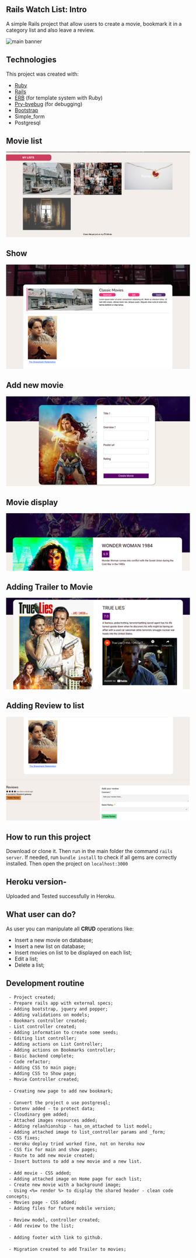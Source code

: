 ## Rails Watch List: Intro
A simple Rails project that allow users to create a movie, bookmark it in a category list and also leave a review.

![main banner](https://github.com/ashakiran07/rails-watch-list/blob/master/public/img/list-moviestypes.png?raw=true)

## Technologies
This project was created with:
 - [Ruby](https://www.ruby-lang.org/pt/)
 - [Rails](https://rubygems.org/gems/rails)
 - [ERB](https://ruby-doc.org/stdlib-2.7.1/libdoc/erb/rdoc/ERB.html) (for template system with Ruby)
 - [Pry-byebug](https://rubygems.org/gems/pry-byebug/versions/3.4.0?locale=pt-BR) (for debugging)
 - [Bootstrap](https://getbootstrap.com/)
 - Simple_form
 - Postgresql

## Movie list
![enter image description here](https://github.com/ashakiran07/rails-watch-list/blob/master/public/img/mylist.png?raw=true)

## Show
![rshow1](https://github.com/ashakiran07/rails-watch-list/blob/master/public/img/movies-list.png?raw=true)

## Add new movie
![enter image description here](https://github.com/ashakiran07/rails-watch-list/blob/master/public/img/newMovie.png?raw=true)

## Movie display
![enter image description here](https://github.com/ashakiran07/rails-watch-list/blob/master/public/img/movieEach.png?raw=true)

## Adding Trailer to Movie
![enter image description here](https://github.com/ashakiran07/rails-watch-list/blob/master/public/img/addingTrailer.png?raw=true)

## Adding Review to list
![enter image description here](https://github.com/ashakiran07/rails-watch-list/blob/master/public/img/movies-review.png?raw=true)

## How to run this project
Download or clone it. Then run in the main folder the command `rails server`. If needed, run `bundle install` to check if all gems are correctly installed. Then open the project on `localhost:3000`

## Heroku version- 
Uploaded and Tested successfully in Heroku. 

## What user can do?
As user you can manipulate all **CRUD** operations like:

 - Insert a new movie on database;
 - Insert a new list on database;
 - Insert movies on list to be displayed on each list;
 - Edit a list;
 - Delete a list;

## Development routine


     - Project created;
     - Prepare rails app with external specs;
     - Adding bootstrap, jquery and popper;
     - Adding validations on models;
     - Bookmars controller created;
     - List controller created;
     - Adding information to create some seeds;
     - Editing list controller;
     - Adding actions on List Controller;
     - Adding actions on Bookmarks controller;
     - Basic backend complete;
     - Code refactor;
     - Adding CSS to main page;
     - Adding CSS to Show page;
     - Movie Controller created;

     - Creating new page to add new bookmark;

     - Convert the project o use postgresql;
     - Dotenv added - to protect data;
     - Cloudinary gem added;
     - Attached images resources added;
     - Adding relashionship - has_on_attached to list model;
     - Adding attached image to list_controller params and _form;
     - CSS fixes;
     - Heroku deploy tried worked fine, not on heroku now
     - CSS fix for main and show pages;
     - Route to add new movie created;
     - Insert buttons to add a new movie and a new list.

     - Add movie - CSS added;
     - Adding attached image on Home page for each list;
     - Create new movie with a background image;
     - Using <%= render %> to display the shared header - clean code concepts;
     - Movies page - CSS added;
     - Adding files for future mobile version;

     - Review model, controller created;
     - Add review to the list;

     - Adding footer with link to github.

     - Migration created to add Trailer to movies;
